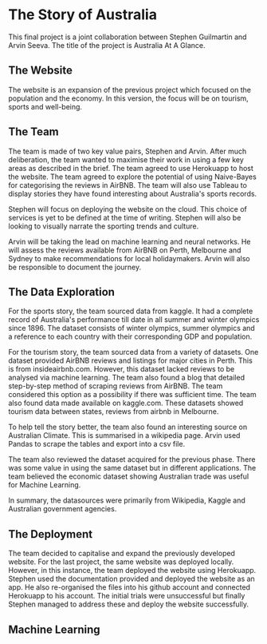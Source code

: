 # The Story of Australia

This final project is a joint collaboration between Stephen Guilmartin and Arvin Seeva. The title of the project is Australia At A Glance. 

## The Website

The website is an expansion of the previous project which focused on the population and the economy. In this version, the focus will be on tourism, sports and well-being. 


## The Team

The team is made of two key value pairs, Stephen and Arvin. After much deliberation, the team wanted to maximise their work in using a few key areas as described in the brief. The team agreed to use Herokuapp to host the website. The team agreed to explore the potential of using Naive-Bayes for categorising the reviews in AirBNB. The team will also use Tableau to display stories they have found interesting about Australia's sports records. 


Stephen will focus on deploying the website on the cloud. This choice of services is yet to be defined at the time of writing. Stephen will also be looking to visually narrate the sporting trends and culture. 

Arvin will be taking the lead on machine learning and neural networks. He will assess the reviews available from AirBNB on Perth, Melbourne and Sydney to make recommendations for local holidaymakers. Arvin will also be responsible to document the journey. 


## The Data Exploration

For the sports story, the team sourced data from kaggle. It had a complete record of Australia's performance till date in all summer and winter olympics since 1896. The dataset consists of winter olympics, summer olympics and a reference to each country with their corresponding GDP and population.  


For the tourism story, the team sourced data from a variety of datasets. One dataset provided AirBNB reviews and listings for major cities in Perth. This is from insideairbnb.com. However, this dataset lacked reviews to be analysed via machine learning. The team also found a blog that detailed step-by-step method of scraping reviews from AirBNB. The team considered this option as a possibility if there was sufficient time. The team also found data made available on kaggle.com. These datasets showed tourism data between states, reviews from airbnb in Melbourne. 

To help tell the story better, the team also found an interesting source on Australian Climate. This is summarised in a wikipedia page. Arvin used Pandas to scrape the tables and export into a csv file. 

The team also reviewed the dataset acquired for the previous phase. There was some value in using the same dataset but in different applications. The team believed the economic dataset showing Australian trade was useful for Machine Learning. 

In summary, the datasources were primarily from Wikipedia, Kaggle and Australian government agencies. 

## The Deployment

The team decided to capitalise and expand the previously developed website. For the last project, the same website was deployed locally. However, in this instance, the team deployed the website using Herokuapp. Stephen used the documentation provided and deployed the website as an app. He also re-organised the files into his github account and connected Herokuapp to his account. The initial trials were unsuccessful but finally Stephen managed to address these and deploy the website successfully. 

## Machine Learning

